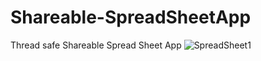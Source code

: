 # Shareable-SpreadSheetApp
Thread safe Shareable Spread Sheet App
![SpreadSheet1](https://user-images.githubusercontent.com/63515984/173306509-113d053d-1130-48e4-8391-0ef1635ac3aa.jpg)
